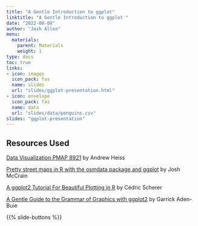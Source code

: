 ```yaml
---
title: "A Gentle Introduction to ggplot"
linktitle: "A Gentle Introduction to ggplot "
date: "2022-08-08"
author: "Josh Allen"
menu:
  materials:
    parent: Materials
    weight: 1
type: docs
toc: true
links:
- icon: images
  icon_pack: fas
  name: slides
  url: "slides/ggplot-presentation.html"
- icon: envelope
  icon_pack: fas
  name: data
  url: "slides/data/penguins.csv"
slides: "ggplot-presentation"
---
```


## Resources Used

[Data Visualization PMAP 8921](https://datavizs21.classes.andrewheiss.com/) by Andrew Heiss

[Pretty street maps in R with the osmdata package and ggplot](http://joshuamccrain.com/tutorials/maps/streets_tutorial.html) by Josh McCrain

[A ggplot2 Tutorial For Beautiful Plotting in R](https://cedricscherer.netlify.app/2019/08/05/a-ggplot2-tutorial-for-beautiful-plotting-in-r/) by Cédric Scherer

[A Gentle Guide to the Grammar of Graphics with ggplot2](https://www.garrickadenbuie.com/talk/gentle-ggplot2-usf-asu/) by Garrick Aden-Buie

{{% slide-buttons %}}
